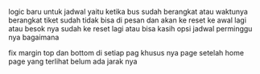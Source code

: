 logic baru  untuk jadwal yaitu ketika bus sudah berangkat atau waktunya berangkat tiket sudah tidak bisa di pesan dan akan ke reset ke awal lagi atau besok nya sudah ke reset lagi atau bisa kasih opsi jadwal perminggu nya bagaimana

fix margin top dan bottom di setiap pag khusus nya page setelah home page yang terlihat belum ada jarak nya